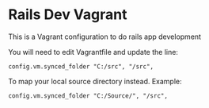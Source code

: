 Rails Dev Vagrant
===============
This is a Vagrant configuration to do rails app development

You will need to edit Vagrantfile and update the line:

    config.vm.synced_folder "C:/src", "/src",

To map your local source directory instead. Example:

    config.vm.synced_folder "C:/Source/", "/src",